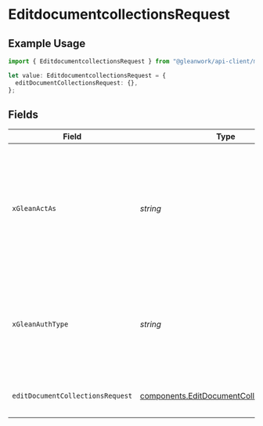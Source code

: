 # EditdocumentcollectionsRequest

## Example Usage

```typescript
import { EditdocumentcollectionsRequest } from "@gleanwork/api-client/models/operations";

let value: EditdocumentcollectionsRequest = {
  editDocumentCollectionsRequest: {},
};
```

## Fields

| Field                                                                                                                    | Type                                                                                                                     | Required                                                                                                                 | Description                                                                                                              |
| ------------------------------------------------------------------------------------------------------------------------ | ------------------------------------------------------------------------------------------------------------------------ | ------------------------------------------------------------------------------------------------------------------------ | ------------------------------------------------------------------------------------------------------------------------ |
| `xGleanActAs`                                                                                                            | *string*                                                                                                                 | :heavy_minus_sign:                                                                                                       | Email address of a user on whose behalf the request is intended to be made (should be non-empty only for global tokens). |
| `xGleanAuthType`                                                                                                         | *string*                                                                                                                 | :heavy_minus_sign:                                                                                                       | Auth type being used to access the endpoint (should be non-empty only for global tokens).                                |
| `editDocumentCollectionsRequest`                                                                                         | [components.EditDocumentCollectionsRequest](../../models/components/editdocumentcollectionsrequest.md)                   | :heavy_check_mark:                                                                                                       | Data describing the edit operation.                                                                                      |